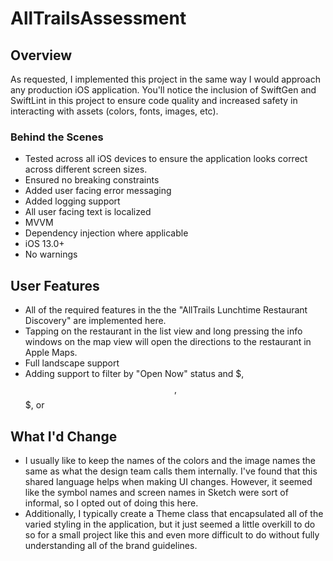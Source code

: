 # AllTrailsAssessment

## Overview
As requested, I implemented this project in the same way I would approach any production iOS application. You'll notice the inclusion of SwiftGen and SwiftLint in this project to ensure code quality and increased safety in interacting with assets (colors, fonts, images, etc). 

### Behind the Scenes
- Tested across all iOS devices to ensure the application looks correct across different screen sizes. 
- Ensured no breaking constraints
- Added user facing error messaging
- Added logging support
- All user facing text is localized
- MVVM
- Dependency injection where applicable
- iOS 13.0+
- No warnings

## User Features
- All of the required features in the the "AllTrails Lunchtime Restaurant Discovery" are implemented here. 
- Tapping on the restaurant in the list view and long pressing the info windows on the map view will open the directions to the restaurant in Apple Maps.
- Full landscape support
- Adding support to filter by "Open Now" status and $, $$, $$$, or $$$$

## What I'd Change
- I usually like to keep the names of the colors and the image names the same as what the design team calls them internally. I've found that this shared language helps when making UI changes. However, it seemed like the symbol names and screen names in Sketch were sort of informal, so I opted out of doing this here.
- Additionally, I typically create a Theme class that encapsulated all of the varied styling in the application, but it just seemed a little overkill to do so for a small project like this and even more difficult to do without fully understanding all of the brand guidelines. 
